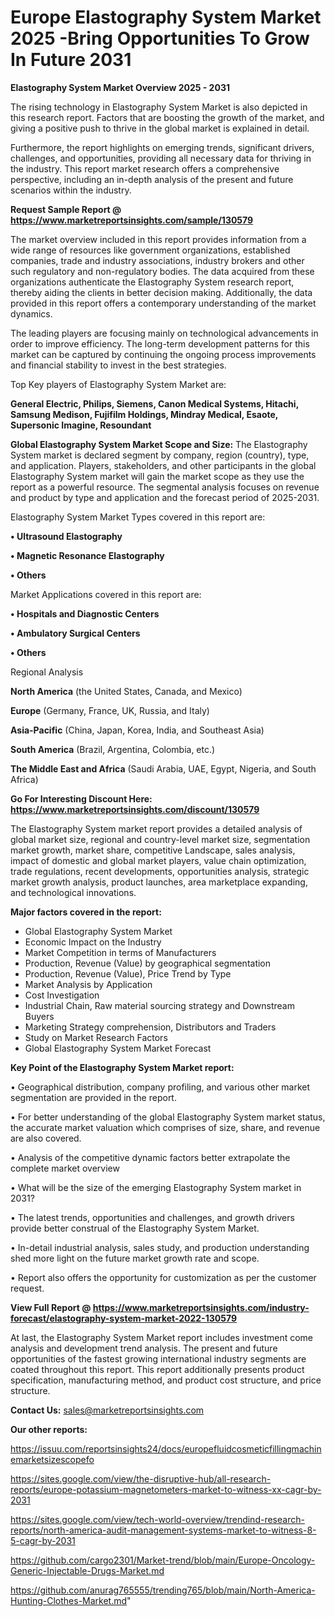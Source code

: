 # Europe Elastography System Market 2025 -Bring Opportunities To Grow In Future 2031

<Strong> Elastography System Market Overview 2025 - 2031</strong>

The rising technology in Elastography System Market is also depicted in this research report. Factors that are boosting the growth of the market, and giving a positive push to thrive in the global market is explained in detail.

Furthermore, the report highlights on emerging trends, significant drivers, challenges, and opportunities, providing all necessary data for thriving in the industry. This report market research offers a comprehensive perspective, including an in-depth analysis of the present and future scenarios within the industry.

<strong>Request Sample Report @ <a href=https://www.marketreportsinsights.com/sample/130579>https://www.marketreportsinsights.com/sample/130579</a></strong>

The market overview included in this report provides information from a wide range of resources like government organizations, established companies, trade and industry associations, industry brokers and other such regulatory and non-regulatory bodies. The data acquired from these organizations authenticate the Elastography System research report, thereby aiding the clients in better decision making. Additionally, the data provided in this report offers a contemporary understanding of the market dynamics.

The leading players are focusing mainly on technological advancements in order to improve efficiency. The long-term development patterns for this market can be captured by continuing the ongoing process improvements and financial stability to invest in the best strategies.

Top Key players of Elastography System Market are:

<strong>General Electric, Philips, Siemens, Canon Medical Systems, Hitachi, Samsung Medison, Fujifilm Holdings, Mindray Medical, Esaote, Supersonic Imagine, Resoundant</strong>

<strong><b>Global Elastography System Market Scope and Size:</b></strong>
The Elastography System market is declared segment by company, region (country), type, and application. Players, stakeholders, and other participants in the global Elastography System market will gain the market scope as they use the report as a powerful resource. The segmental analysis focuses on revenue and product by type and application and the forecast period of 2025-2031.

Elastography System Market Types covered in this report are:

<strong>• Ultrasound Elastography

• Magnetic Resonance Elastography

• Others</strong>

Market Applications covered in this report are:

<strong>• Hospitals and Diagnostic Centers

• Ambulatory Surgical Centers

• Others</strong> 

Regional Analysis

<strong>North America</strong> (the United States, Canada, and Mexico)

<strong>Europe</strong> (Germany, France, UK, Russia, and Italy)

<strong>Asia-Pacific</strong> (China, Japan, Korea, India, and Southeast Asia)

<strong>South America</strong> (Brazil, Argentina, Colombia, etc.)

<strong>The Middle East and Africa</strong> (Saudi Arabia, UAE, Egypt, Nigeria, and South Africa)

<strong>Go For Interesting Discount Here: <a href=https://www.marketreportsinsights.com/discount/130579>https://www.marketreportsinsights.com/discount/130579</a></strong>

The Elastography System market report provides a detailed analysis of global market size, regional and country-level market size, segmentation market growth, market share, competitive Landscape, sales analysis, impact of domestic and global market players, value chain optimization, trade regulations, recent developments, opportunities analysis, strategic market growth analysis, product launches, area marketplace expanding, and technological innovations.

<strong><b>Major factors covered in the report:</b></strong>
<ul>
  <li>Global Elastography System Market </li>
  <li>Economic Impact on the Industry</li>
  <li>Market Competition in terms of Manufacturers</li>
  <li>Production, Revenue (Value) by geographical segmentation</li>
  <li>Production, Revenue (Value), Price Trend by Type</li>
  <li>Market Analysis by Application</li>
  <li>Cost Investigation</li>
  <li>Industrial Chain, Raw material sourcing strategy and Downstream Buyers</li>
  <li>Marketing Strategy comprehension, Distributors and Traders</li>
  <li>Study on Market Research Factors</li>
  <li>Global Elastography System Market Forecast</li>
</ul>

<strong><b>Key Point of the Elastography System Market report:</b></strong>

• Geographical distribution, company profiling, and various other market segmentation are provided in the report.

• For better understanding of the global Elastography System market status, the accurate market valuation which comprises of size, share, and revenue are also covered.

• Analysis of the competitive dynamic factors better extrapolate the complete market overview

• What will be the size of the emerging Elastography System market in 2031?

• The latest trends, opportunities and challenges, and growth drivers provide better construal of the Elastography System Market.

• In-detail industrial analysis, sales study, and production understanding shed more light on the future market growth rate and scope.

• Report also offers the opportunity for customization as per the customer request.

<strong><b>View Full Report @ <a href=https://www.marketreportsinsights.com/industry-forecast/elastography-system-market-2022-130579>https://www.marketreportsinsights.com/industry-forecast/elastography-system-market-2022-130579</a></b></strong>


At last, the Elastography System Market report includes investment come analysis and development trend analysis. The present and future opportunities of the fastest growing international industry segments are coated throughout this report. This report additionally presents product specification, manufacturing method, and product cost structure, and price structure.

<strong>Contact Us:</strong>
sales@marketreportsinsights.com

<strong>Our other reports:</strong>

<a href=https://issuu.com/reportsinsights24/docs/europefluidcosmeticfillingmachinemarketsizescopefo>https://issuu.com/reportsinsights24/docs/europefluidcosmeticfillingmachinemarketsizescopefo</a>

<a href=https://sites.google.com/view/the-disruptive-hub/all-research-reports/europe-potassium-magnetometers-market-to-witness-xx-cagr-by-2031>https://sites.google.com/view/the-disruptive-hub/all-research-reports/europe-potassium-magnetometers-market-to-witness-xx-cagr-by-2031</a>

<a href=https://sites.google.com/view/tech-world-overview/trendind-research-reports/north-america-audit-management-systems-market-to-witness-8-5-cagr-by-2031>https://sites.google.com/view/tech-world-overview/trendind-research-reports/north-america-audit-management-systems-market-to-witness-8-5-cagr-by-2031</a>

<a href=https://github.com/cargo2301/Market-trend/blob/main/Europe-Oncology-Generic-Injectable-Drugs-Market.md>https://github.com/cargo2301/Market-trend/blob/main/Europe-Oncology-Generic-Injectable-Drugs-Market.md</a>

<a href=https://github.com/anurag765555/trending765/blob/main/North-America-Hunting-Clothes-Market.md>https://github.com/anurag765555/trending765/blob/main/North-America-Hunting-Clothes-Market.md</a>"

